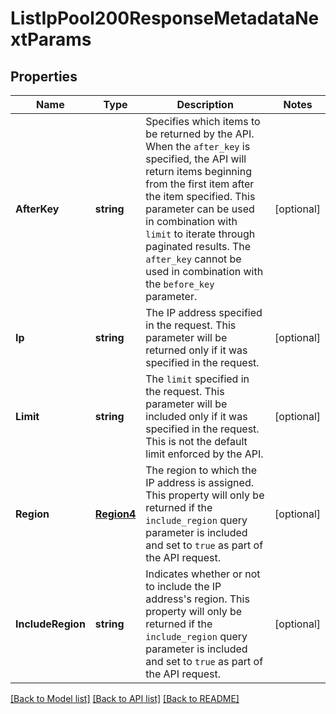 # ListIpPool200ResponseMetadataNextParams

## Properties

Name | Type | Description | Notes
------------ | ------------- | ------------- | -------------
**AfterKey** | **string** | Specifies which items to be returned by the API. When the `after_key` is specified, the API will return items beginning from the first item after the item specified. This parameter can be used in combination with `limit` to iterate through paginated results. The `after_key` cannot be used in combination with the `before_key` parameter. |[optional] 
**Ip** | **string** | The IP address specified in the request. This parameter will be returned only if it was specified in the request. |[optional] 
**Limit** | **string** | The `limit` specified in the request. This parameter will be included only if it was specified in the request. This is not the default limit enforced by the API. |[optional] 
**Region** | [**Region4**](Region4.md) | The region to which the IP address is assigned. This property will only be returned if the `include_region` query parameter is included and set to `true` as part of the API request. |[optional] 
**IncludeRegion** | **string** | Indicates whether or not to include the IP address's region. This property will only be returned if the `include_region` query parameter is included and set to `true` as part of the API request. |[optional] 

[[Back to Model list]](../README.md#documentation-for-models) [[Back to API list]](../README.md#documentation-for-api-endpoints) [[Back to README]](../README.md)


